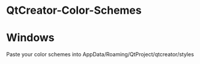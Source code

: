 # QtCreator-Color-Schemes

# Windows
Paste your color schemes into AppData/Roaming/QtProject/qtcreator/styles
